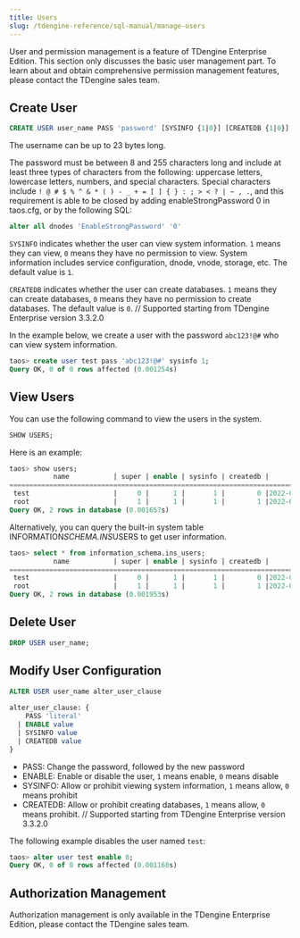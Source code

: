 ```yaml
---
title: Users
slug: /tdengine-reference/sql-manual/manage-users
---
```


User and permission management is a feature of TDengine Enterprise Edition. This section only discusses the basic user management part. To learn about and obtain comprehensive permission management features, please contact the TDengine sales team.

## Create User

```sql
CREATE USER user_name PASS 'password' [SYSINFO {1|0}] [CREATEDB {1|0}];
```

The username can be up to 23 bytes long.

The password must be between 8 and 255 characters long and include at least three types of characters from the following: uppercase letters, lowercase letters, numbers, and special characters. Special characters include `! @ # $ % ^ & * ( ) - _ + = [ ] { } : ; > < ? | ~ , .`, and this requirement is able to be closed by adding enableStrongPassword 0 in taos.cfg, or by the following SQL:

```sql
alter all dnodes 'EnableStrongPassword' '0'
```

`SYSINFO` indicates whether the user can view system information. `1` means they can view, `0` means they have no permission to view. System information includes service configuration, dnode, vnode, storage, etc. The default value is `1`.

`CREATEDB` indicates whether the user can create databases. `1` means they can create databases, `0` means they have no permission to create databases. The default value is `0`. // Supported starting from TDengine Enterprise version 3.3.2.0

In the example below, we create a user with the password `abc123!@#` who can view system information.

```sql
taos> create user test pass 'abc123!@#' sysinfo 1;
Query OK, 0 of 0 rows affected (0.001254s)
```

## View Users

You can use the following command to view the users in the system.

```sql
SHOW USERS;
```

Here is an example:

```sql
taos> show users;
           name           | super | enable | sysinfo | createdb |       create_time      | allowed_host |
=========================================================================================================
 test                     |     0 |      1 |       1 |        0 |2022-08-29 15:10:27.315 | 127.0.0.1    |
 root                     |     1 |      1 |       1 |        1 |2022-08-29 15:03:34.710 | 127.0.0.1    |
Query OK, 2 rows in database (0.001657s)
```

Alternatively, you can query the built-in system table INFORMATION*SCHEMA.INS*USERS to get user information.

```sql
taos> select * from information_schema.ins_users;
           name           | super | enable | sysinfo | createdb |       create_time      | allowed_host |
=========================================================================================================
 test                     |     0 |      1 |       1 |        0 |2022-08-29 15:10:27.315 | 127.0.0.1    |
 root                     |     1 |      1 |       1 |        1 |2022-08-29 15:03:34.710 | 127.0.0.1    |
Query OK, 2 rows in database (0.001953s)
```

## Delete User

```sql
DROP USER user_name;
```

## Modify User Configuration

```sql
ALTER USER user_name alter_user_clause
 
alter_user_clause: {
    PASS 'literal'
  | ENABLE value
  | SYSINFO value
  | CREATEDB value
}
```

- PASS: Change the password, followed by the new password
- ENABLE: Enable or disable the user, `1` means enable, `0` means disable
- SYSINFO: Allow or prohibit viewing system information, `1` means allow, `0` means prohibit
- CREATEDB: Allow or prohibit creating databases, `1` means allow, `0` means prohibit. // Supported starting from TDengine Enterprise version 3.3.2.0

The following example disables the user named `test`:

```sql
taos> alter user test enable 0;
Query OK, 0 of 0 rows affected (0.001160s)
```

## Authorization Management

Authorization management is only available in the TDengine Enterprise Edition, please contact the TDengine sales team.
